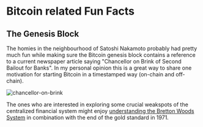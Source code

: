 # Bitcoin related Fun Facts

## The Genesis Block
The homies in the neighbourhood of Satoshi Nakamoto probably had pretty much fun while making sure the Bitcoin genesis block contains a reference to a current newspaper article saying "Chancellor on Brink of Second Bailout for Banks". 
In my personal opinion this is a great way to share one motivation for starting Bitcoin in a timestamped way (on-chain and off-chain).

![chancellor-on-brink](https://user-images.githubusercontent.com/43786652/163252666-f361ee42-b8cc-4175-950a-0daf4ae60162.png)

The ones who are interested in exploring some crucial weakspots of the centralized financial system might enjoy [understanding the Bretton Woods System](https://www.youtube.com/watch?v=y9HoPF0_a6A) in combination with the end of the gold standard in 1971.


